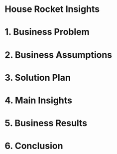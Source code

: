 # House Rocket Insights

# 1. Business Problem
# 2. Business Assumptions
# 3. Solution Plan
# 4. Main Insights
# 5. Business Results
# 6. Conclusion

